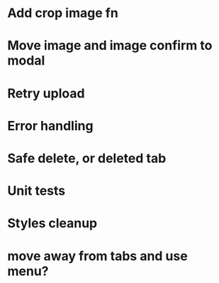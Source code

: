 # Add crop image fn
# Move image and image confirm to modal
# Retry upload
# Error handling
# Safe delete, or deleted tab
# Unit tests
# Styles cleanup
# move away from tabs and use menu?